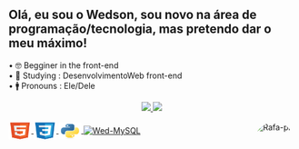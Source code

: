 ## Olá, eu sou o Wedson, sou novo na área de programação/tecnologia, mas pretendo dar o meu máximo!
  • 🤓 Begginer in the front-end <br>
  • 📖 Studying : DesenvolvimentoWeb front-end<br>
  • 🚹 Pronouns : Ele/Dele<br>
<div align="center">
  <a href="https://github.com/WedsonJunior">
  <img height="170em" src="https://github-readme-stats.vercel.app/api?username=wedsonjunior&show_icons=true&theme=dark&include_all_commits=true&count_private=true"/>
  <img height="170em" src="https://github-readme-stats.vercel.app/api/top-langs/?username=wedsonjunior&layout=compact&langs_count=7&theme=dark"/>
</div>
<div style="display: inline_block"><br>
  <img align="center" alt="Wed-HTML" height="30" width="40" src="https://raw.githubusercontent.com/devicons/devicon/master/icons/html5/html5-original.svg">
  <img align="center" alt="Wed-CSS" height="30" width="40" src="https://raw.githubusercontent.com/devicons/devicon/master/icons/css3/css3-original.svg">
  <img align="center" alt="Wed-Python" height="30" width="40" src="https://raw.githubusercontent.com/devicons/devicon/master/icons/python/python-original.svg">
  <img align="center" alt="Wed-MySQL" height="30" width="40" src="https://cdn.jsdelivr.net/gh/devicons/devicon/icons/mysql/mysql-original.svg"/>
   <img align="right" alt="Rafa-pic" height="150" style="border-radius:50px;" src="https://media4.giphy.com/media/3ohhwDzC1GWL6Bq1Lq/giphy.gif">
</div>
  
  ##
